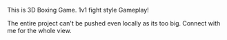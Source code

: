 This is 3D Boxing Game. 1v1 fight style Gameplay!


The entire project can't be pushed even locally as its too big. Connect with me for the whole view.
